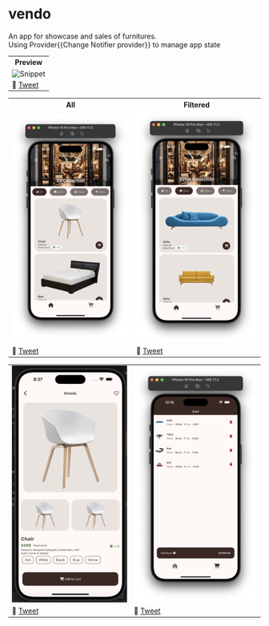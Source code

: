# vendo
An app for showcase and sales of furnitures.<br>
Using Provider{{Change Notifier provider}} to manage app state

<table align="center">
	<tbody width="100%">
	<tr>
			<th>Preview</th>		
		</tr>
		<tr>
			<td>
			<img src="https://github.com/SidneyEmeka/myfiles/blob/master/vendo/snippet.gif" alt="Snippet"></img>
			</td>
		</tr>
		<tr>
      <td>
				🔗 <a href="https://x.com/sidswipe">Tweet</a>
			</td>
		</tr>
	</tbody>
</table>

<table align="center">
	<tbody width="100%">
	<tr>
			<th>All</th>	
    <th>Filtered</th>	
		</tr>
		<tr>
			<td>
			<img src="https://github.com/SidneyEmeka/myfiles/blob/master/vendo/all.png" alt="Snippet"></img>
			</td>
  <td>
			<img src="https://github.com/SidneyEmeka/myfiles/blob/master/vendo/filter.png" alt="Snippet"></img>
			</td>
		</tr>
		<tr>
			<td>
				🔗 <a href="https://x.com/sidswipe">Tweet</a>
			</td>
      <td>
				🔗 <a href="https://x.com/sidswipe">Tweet</a>
			</td>
		</tr>
	</tbody>
</table>

<table>
	<tbody width="100%">
	<tr>
		</tr>
		<tr>
			<td>
			<img src="https://github.com/SidneyEmeka/myfiles/blob/master/vendo/preview.png" alt="filtered"></img>
			</td>
			<td>
			<img src="https://github.com/SidneyEmeka/myfiles/blob/master/vendo/cart.png" alt="cart"></img>
			</td>
		</tr>
		<tr>
			<td>
				🔗 <a href="https://x.com/sidswipe">Tweet</a>
			</td>
			<td>
				🔗 <a href="https://x.com/sidswipe">Tweet</a>
			</td>
		</tr>
	</tbody>
</table>


